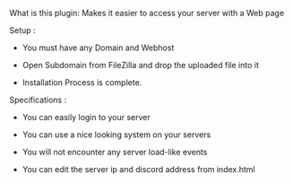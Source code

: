 What is this plugin: Makes it easier to access your server with a Web page




Setup :



- You must have any Domain and Webhost

- Open Subdomain from FileZilla and drop the uploaded file into it

- Installation Process is complete.





Specifications :



- You can easily login to your server

- You can use a nice looking system on your servers

- You will not encounter any server load-like events

- You can edit the server ip and discord address from index.html





